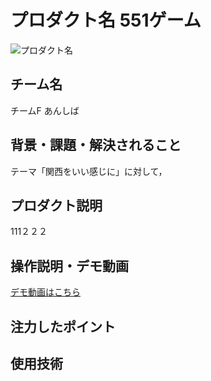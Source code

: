 # プロダクト名 551ゲーム
<!-- プロダクト名に変更してください -->

![プロダクト名](https://kc3.me/cms/wp-content/uploads/2023/11/2b1b6d9083182c0ce0aeb60000b4d7a7.png)
<!-- プロダクト名・イメージ画像を差し変えてください -->


## チーム名
チームF あんしば
<!-- チームIDとチーム名を入力してください -->


## 背景・課題・解決されること
テーマ「関西をいい感じに」に対して，
<!-- テーマ「関西をいい感じに」に対して、考案するプロダクトがどういった(Why)背景から思いついたのか、どのよう(What)な課題があり、どのよう(How)に解決するのかを入力してください -->


## プロダクト説明
111２２２
<!-- 開発したプロダクトの説明を入力してください -->


## 操作説明・デモ動画
[デモ動画はこちら](https://www.youtube.com/watch?v=_FAA15ARmas)
<!-- 開発したプロダクトの操作説明について入力してください。また、操作説明デモ動画があれば、埋め込みやリンクを記載してください -->


## 注力したポイント

<!-- 開発したプロダクトの中で、特に注力して作成した箇所・ポイントについて入力してください -->


## 使用技術

<!-- 使用技術を入力してください -->


<!--
markdownの記法はこちらを参照してください！
https://docs.github.com/ja/get-started/writing-on-github/getting-started-with-writing-and-formatting-on-github/basic-writing-and-formatting-syntax
-->
